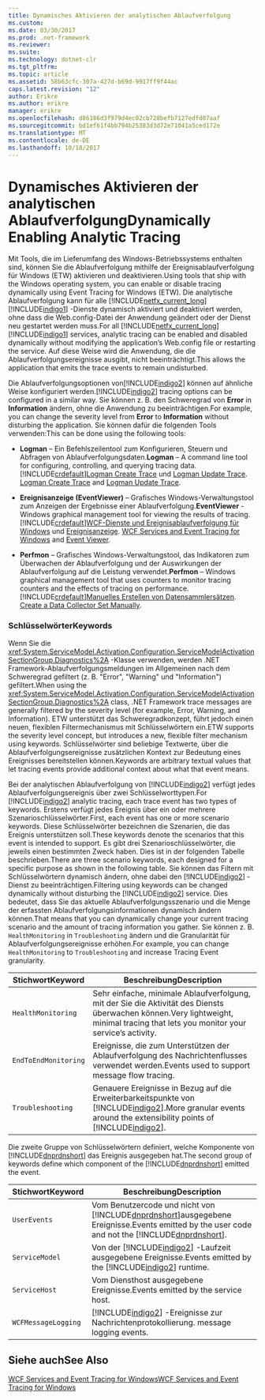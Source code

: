 ```yaml
---
title: Dynamisches Aktivieren der analytischen Ablaufverfolgung
ms.custom: 
ms.date: 03/30/2017
ms.prod: .net-framework
ms.reviewer: 
ms.suite: 
ms.technology: dotnet-clr
ms.tgt_pltfrm: 
ms.topic: article
ms.assetid: 58b63cfc-307a-427d-b69d-9917ff9f44ac
caps.latest.revision: "12"
author: Erikre
ms.author: erikre
manager: erikre
ms.openlocfilehash: d86186d3f979d4ec02cb728befb7127edfd07aaf
ms.sourcegitcommit: bd1ef61f4bb794b25383d3d72e71041a5ced172e
ms.translationtype: MT
ms.contentlocale: de-DE
ms.lasthandoff: 10/18/2017
---
```

# <a name="dynamically-enabling-analytic-tracing"></a><span data-ttu-id="f7362-102">Dynamisches Aktivieren der analytischen Ablaufverfolgung</span><span class="sxs-lookup"><span data-stu-id="f7362-102">Dynamically Enabling Analytic Tracing</span></span>
<span data-ttu-id="f7362-103">Mit Tools, die im Lieferumfang des Windows-Betriebssystems enthalten sind, können Sie die Ablaufverfolgung mithilfe der Ereignisablaufverfolgung für Windows (ETW) aktivieren und deaktivieren.</span><span class="sxs-lookup"><span data-stu-id="f7362-103">Using tools that ship with the Windows operating system, you can enable or disable tracing dynamically using Event Tracing for Windows (ETW).</span></span> <span data-ttu-id="f7362-104">Die analytische Ablaufverfolgung kann für alle [!INCLUDE[netfx_current_long](../../../../../includes/netfx-current-long-md.md)] [!INCLUDE[indigo1](../../../../../includes/indigo1-md.md)] -Dienste dynamisch aktiviert und deaktiviert werden, ohne dass die Web.config-Datei der Anwendung geändert oder der Dienst neu gestartet werden muss.</span><span class="sxs-lookup"><span data-stu-id="f7362-104">For all [!INCLUDE[netfx_current_long](../../../../../includes/netfx-current-long-md.md)] [!INCLUDE[indigo1](../../../../../includes/indigo1-md.md)] services, analytic tracing can be enabled and disabled dynamically without modifying the application’s Web.config file or restarting the service.</span></span> <span data-ttu-id="f7362-105">Auf diese Weise wird die Anwendung, die die Ablaufverfolgungsereignisse ausgibt, nicht beeinträchtigt.</span><span class="sxs-lookup"><span data-stu-id="f7362-105">This allows the application that emits the trace events to remain undisturbed.</span></span>  
  
 <span data-ttu-id="f7362-106">Die Ablaufverfolgungsoptionen von[!INCLUDE[indigo2](../../../../../includes/indigo2-md.md)] können auf ähnliche Weise konfiguriert werden.</span><span class="sxs-lookup"><span data-stu-id="f7362-106">[!INCLUDE[indigo2](../../../../../includes/indigo2-md.md)] tracing options can be configured in a similar way.</span></span> <span data-ttu-id="f7362-107">Sie können z. B. den Schweregrad von **Error** in **Information** ändern, ohne die Anwendung zu beeinträchtigen.</span><span class="sxs-lookup"><span data-stu-id="f7362-107">For example, you can change the severity level from **Error** to **Information** without disturbing the application.</span></span> <span data-ttu-id="f7362-108">Sie können dafür die folgenden Tools verwenden:</span><span class="sxs-lookup"><span data-stu-id="f7362-108">This can be done using the following tools:</span></span>  
  
-   <span data-ttu-id="f7362-109">**Logman** – Ein Befehlszeilentool zum Konfigurieren, Steuern und Abfragen von Ablaufverfolgungsdaten.</span><span class="sxs-lookup"><span data-stu-id="f7362-109">**Logman** – A command line tool for configuring, controlling, and querying tracing data.</span></span> [!INCLUDE[crdefault](../../../../../includes/crdefault-md.md)]<span data-ttu-id="f7362-110">[Logman Create Trace](http://go.microsoft.com/fwlink/?LinkId=165426) und [Logman Update Trace](http://go.microsoft.com/fwlink/?LinkId=165427).</span><span class="sxs-lookup"><span data-stu-id="f7362-110"> [Logman Create Trace](http://go.microsoft.com/fwlink/?LinkId=165426) and [Logman Update Trace](http://go.microsoft.com/fwlink/?LinkId=165427).</span></span>  
  
-   <span data-ttu-id="f7362-111">**Ereignisanzeige (EventViewer)** – Grafisches Windows-Verwaltungstool zum Anzeigen der Ergebnisse einer Ablaufverfolgung.</span><span class="sxs-lookup"><span data-stu-id="f7362-111">**EventViewer** - Windows graphical management tool for viewing the results of tracing.</span></span> [!INCLUDE[crdefault](../../../../../includes/crdefault-md.md)]<span data-ttu-id="f7362-112">[WCF-Dienste und Ereignisablaufverfolgung für Windows](../../../../../docs/framework/wcf/samples/wcf-services-and-event-tracing-for-windows.md) und [Ereignisanzeige](http://go.microsoft.com/fwlink/?LinkId=165428).</span><span class="sxs-lookup"><span data-stu-id="f7362-112"> [WCF Services and Event Tracing for Windows](../../../../../docs/framework/wcf/samples/wcf-services-and-event-tracing-for-windows.md) and [Event Viewer](http://go.microsoft.com/fwlink/?LinkId=165428).</span></span>  
  
-   <span data-ttu-id="f7362-113">**Perfmon** – Grafisches Windows-Verwaltungstool, das Indikatoren zum Überwachen der Ablaufverfolgung und der Auswirkungen der Ablaufverfolgung auf die Leistung verwendet.</span><span class="sxs-lookup"><span data-stu-id="f7362-113">**Perfmon** – Windows graphical management tool that uses counters to monitor tracing counters and the effects of tracing on performance.</span></span> [!INCLUDE[crdefault](../../../../../includes/crdefault-md.md)]<span data-ttu-id="f7362-114">[Manuelles Erstellen von Datensammlersätzen](http://go.microsoft.com/fwlink/?LinkId=165429).</span><span class="sxs-lookup"><span data-stu-id="f7362-114"> [Create a Data Collector Set Manually](http://go.microsoft.com/fwlink/?LinkId=165429).</span></span>  
  
### <a name="keywords"></a><span data-ttu-id="f7362-115">Schlüsselwörter</span><span class="sxs-lookup"><span data-stu-id="f7362-115">Keywords</span></span>  
 <span data-ttu-id="f7362-116">Wenn Sie die <xref:System.ServiceModel.Activation.Configuration.ServiceModelActivationSectionGroup.Diagnostics%2A> -Klasse verwenden, werden .NET Framework-Ablaufverfolgungsmeldungen im Allgemeinen nach dem Schweregrad gefiltert (z. B. "Error", "Warning" und "Information") gefiltert.</span><span class="sxs-lookup"><span data-stu-id="f7362-116">When using the <xref:System.ServiceModel.Activation.Configuration.ServiceModelActivationSectionGroup.Diagnostics%2A> class, .NET Framework trace messages are generally filtered by the severity level (for example, Error, Warning, and Information).</span></span> <span data-ttu-id="f7362-117">ETW unterstützt das Schweregradkonzept, führt jedoch einen neuen, flexiblen Filtermechanismus mit Schlüsselwörtern ein.</span><span class="sxs-lookup"><span data-stu-id="f7362-117">ETW supports the severity level concept, but introduces a new, flexible filter mechanism using keywords.</span></span> <span data-ttu-id="f7362-118">Schlüsselwörter sind beliebige Textwerte, über die Ablaufverfolgungsereignisse zusätzlichen Kontext zur Bedeutung eines Ereignisses bereitstellen können.</span><span class="sxs-lookup"><span data-stu-id="f7362-118">Keywords are arbitrary textual values that let tracing events provide additional context about what that event means.</span></span>  
  
 <span data-ttu-id="f7362-119">Bei der analytischen Ablaufverfolgung von [!INCLUDE[indigo2](../../../../../includes/indigo2-md.md)] verfügt jedes Ablaufverfolgungsereignis über zwei Schlüsselworttypen.</span><span class="sxs-lookup"><span data-stu-id="f7362-119">For [!INCLUDE[indigo2](../../../../../includes/indigo2-md.md)] analytic tracing, each trace event has two types of keywords.</span></span> <span data-ttu-id="f7362-120">Erstens verfügt jedes Ereignis über ein oder mehrere Szenarioschlüsselwörter.</span><span class="sxs-lookup"><span data-stu-id="f7362-120">First, each event has one or more scenario keywords.</span></span> <span data-ttu-id="f7362-121">Diese Schlüsselwörter bezeichnen die Szenarien, die das Ereignis unterstützen soll.</span><span class="sxs-lookup"><span data-stu-id="f7362-121">These keywords denote the scenarios that this event is intended to support.</span></span> <span data-ttu-id="f7362-122">Es gibt drei Szenarioschlüsselwörter, die jeweils einen bestimmten Zweck haben. Dies ist in der folgenden Tabelle beschrieben.</span><span class="sxs-lookup"><span data-stu-id="f7362-122">There are three scenario keywords, each designed for a specific purpose as shown in the following table.</span></span> <span data-ttu-id="f7362-123">Sie können das Filtern mit Schlüsselwörtern dynamisch ändern, ohne dabei den [!INCLUDE[indigo2](../../../../../includes/indigo2-md.md)] -Dienst zu beeinträchtigen.</span><span class="sxs-lookup"><span data-stu-id="f7362-123">Filtering using keywords can be changed dynamically without disturbing the [!INCLUDE[indigo2](../../../../../includes/indigo2-md.md)] service.</span></span> <span data-ttu-id="f7362-124">Dies bedeutet, dass Sie das aktuelle Ablaufverfolgungsszenario und die Menge der erfassten Ablaufverfolgungsinformationen dynamisch ändern können.</span><span class="sxs-lookup"><span data-stu-id="f7362-124">That means that you can dynamically change your current tracing scenario and the amount of tracing information you gather.</span></span> <span data-ttu-id="f7362-125">Sie können z. B. `HealthMonitoring` in `Troubleshooting` ändern und die Granularität für Ablaufverfolgungsereignisse erhöhen.</span><span class="sxs-lookup"><span data-stu-id="f7362-125">For example, you can change `HealthMonitoring` to `Troubleshooting` and increase Tracing Event granularity.</span></span>  
  
|<span data-ttu-id="f7362-126">Stichwort</span><span class="sxs-lookup"><span data-stu-id="f7362-126">Keyword</span></span>|<span data-ttu-id="f7362-127">Beschreibung</span><span class="sxs-lookup"><span data-stu-id="f7362-127">Description</span></span>|  
|-------------|-----------------|  
|`HealthMonitoring`|<span data-ttu-id="f7362-128">Sehr einfache, minimale Ablaufverfolgung, mit der Sie die Aktivität des Diensts überwachen können.</span><span class="sxs-lookup"><span data-stu-id="f7362-128">Very lightweight, minimal tracing that lets you monitor your service’s activity.</span></span>|  
|`EndToEndMonitoring`|<span data-ttu-id="f7362-129">Ereignisse, die zum Unterstützen der Ablaufverfolgung des Nachrichtenflusses verwendet werden.</span><span class="sxs-lookup"><span data-stu-id="f7362-129">Events used to support message flow tracing.</span></span>|  
|`Troubleshooting`|<span data-ttu-id="f7362-130">Genauere Ereignisse in Bezug auf die Erweiterbarkeitspunkte von [!INCLUDE[indigo2](../../../../../includes/indigo2-md.md)].</span><span class="sxs-lookup"><span data-stu-id="f7362-130">More granular events around the extensibility points of [!INCLUDE[indigo2](../../../../../includes/indigo2-md.md)].</span></span>|  
  
 <span data-ttu-id="f7362-131">Die zweite Gruppe von Schlüsselwörtern definiert, welche Komponente von [!INCLUDE[dnprdnshort](../../../../../includes/dnprdnshort-md.md)] das Ereignis ausgegeben hat.</span><span class="sxs-lookup"><span data-stu-id="f7362-131">The second group of keywords define which component of the [!INCLUDE[dnprdnshort](../../../../../includes/dnprdnshort-md.md)] emitted the event.</span></span>  
  
|<span data-ttu-id="f7362-132">Stichwort</span><span class="sxs-lookup"><span data-stu-id="f7362-132">Keyword</span></span>|<span data-ttu-id="f7362-133">Beschreibung</span><span class="sxs-lookup"><span data-stu-id="f7362-133">Description</span></span>|  
|-------------|-----------------|  
|`UserEvents`|<span data-ttu-id="f7362-134">Vom Benutzercode und nicht von [!INCLUDE[dnprdnshort](../../../../../includes/dnprdnshort-md.md)]ausgegebene Ereignisse.</span><span class="sxs-lookup"><span data-stu-id="f7362-134">Events emitted by the user code and not the [!INCLUDE[dnprdnshort](../../../../../includes/dnprdnshort-md.md)].</span></span>|  
|`ServiceModel`|<span data-ttu-id="f7362-135">Von der [!INCLUDE[indigo2](../../../../../includes/indigo2-md.md)] -Laufzeit ausgegebene Ereignisse.</span><span class="sxs-lookup"><span data-stu-id="f7362-135">Events emitted by the [!INCLUDE[indigo2](../../../../../includes/indigo2-md.md)] runtime.</span></span>|  
|`ServiceHost`|<span data-ttu-id="f7362-136">Vom Diensthost ausgegebene Ereignisse.</span><span class="sxs-lookup"><span data-stu-id="f7362-136">Events emitted by the service host.</span></span>|  
|`WCFMessageLogging`|[!INCLUDE[indigo2](../../../../../includes/indigo2-md.md)]<span data-ttu-id="f7362-137"> -Ereignisse zur Nachrichtenprotokollierung.</span><span class="sxs-lookup"><span data-stu-id="f7362-137"> message logging events.</span></span>|  
  
## <a name="see-also"></a><span data-ttu-id="f7362-138">Siehe auch</span><span class="sxs-lookup"><span data-stu-id="f7362-138">See Also</span></span>  
 [<span data-ttu-id="f7362-139">WCF Services and Event Tracing for Windows</span><span class="sxs-lookup"><span data-stu-id="f7362-139">WCF Services and Event Tracing for Windows</span></span>](../../../../../docs/framework/wcf/samples/wcf-services-and-event-tracing-for-windows.md)
